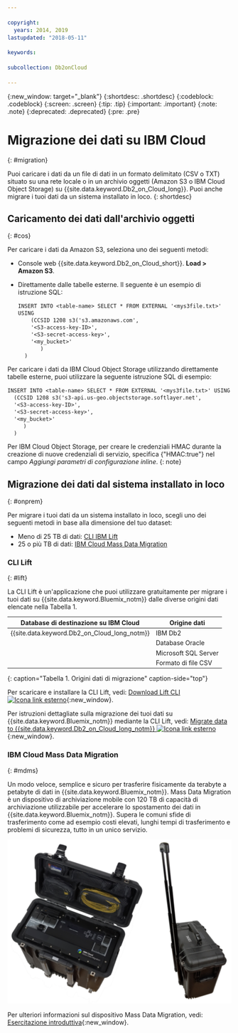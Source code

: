 ```yaml
---

copyright:
  years: 2014, 2019
lastupdated: "2018-05-11"

keywords: 

subcollection: Db2onCloud

---
```


<!-- Attribute definitions --> 
{:new_window: target="_blank"}
{:shortdesc: .shortdesc}
{:codeblock: .codeblock}
{:screen: .screen}
{:tip: .tip}
{:important: .important}
{:note: .note}
{:deprecated: .deprecated}
{:pre: .pre}

# Migrazione dei dati su IBM Cloud
{: #migration}

Puoi caricare i dati da un file di dati in un formato delimitato (CSV o TXT) situato su una rete locale o in un archivio oggetti (Amazon S3 o IBM Cloud Object Storage) su {{site.data.keyword.Db2_on_Cloud_long}}. Puoi anche migrare i tuoi dati da un sistema installato in loco.
{: shortdesc}

## Caricamento dei dati dall'archivio oggetti
{: #cos}

Per caricare i dati da Amazon S3, seleziona uno dei seguenti metodi:
  * Console web {{site.data.keyword.Db2_on_Cloud_short}}. **Load > Amazon S3**. 
  * Direttamente dalle tabelle esterne. Il seguente è un esempio di istruzione SQL:

    ```
    INSERT INTO <table-name> SELECT * FROM EXTERNAL '<mys3file.txt>' USING
        (CCSID 1208 s3('s3.amazonaws.com', 
        '<S3-access-key-ID>',
        '<S3-secret-access-key>', 
        '<my_bucket>'
           )
      )      
    ```

Per caricare i dati da IBM Cloud Object Storage utilizzando direttamente tabelle esterne, puoi utilizzare la seguente istruzione SQL di esempio:

```
INSERT INTO <table-name> SELECT * FROM EXTERNAL '<mys3file.txt>' USING
  (CCSID 1208 s3('s3-api.us-geo.objectstorage.softlayer.net', 
  '<S3-access-key-ID>',
  '<S3-secret-access-key>', 
  '<my_bucket>'
     )
  )      
```

Per IBM Cloud Object Storage, per creare le credenziali HMAC durante la creazione di nuove credenziali di servizio, specifica {"HMAC:true"} nel campo *Aggiungi parametri di configurazione inline*.
{: note}

## Migrazione dei dati dal sistema installato in loco
{: #onprem}

Per migrare i tuoi dati da un sistema installato in loco, scegli uno dei seguenti metodi in base alla dimensione del tuo dataset:
* Meno di 25 TB di dati: [CLI IBM Lift](#lift)
* 25 o più TB di dati: [IBM Cloud Mass Data Migration](#mdms)

### CLI Lift
{: #lift}

La CLI Lift è un'applicazione che puoi utilizzare gratuitamente per migrare i tuoi dati su {{site.data.keyword.Bluemix_notm}} dalle diverse origini dati elencate nella Tabella 1. 

| Database di destinazione su IBM Cloud | Origine dati |
|------------------------------|-------------|
| {{site.data.keyword.Db2_on_Cloud_long_notm}}   | IBM Db2 |
|                              | Database Oracle |
|                              | Microsoft SQL Server |
|                              | Formato di file CSV |
{: caption="Tabella 1. Origini dati di migrazione" caption-side="top"}

Per scaricare e installare la CLI Lift, vedi: [Download Lift CLI ![Icona link esterno](../../icons/launch-glyph.svg "Icona link esterno")](https://www.lift-cli.cloud.ibm.com/#download){:new_window}.

Per istruzioni dettagliate sulla migrazione dei tuoi dati su {{site.data.keyword.Bluemix_notm}} mediante la CLI Lift, vedi: [Migrate data to {{site.data.keyword.Db2_on_Cloud_long_notm}} ![Icona link esterno](../../icons/launch-glyph.svg "Icona link esterno")](https://www.lift-cli.cloud.ibm.com/#docs){:new_window}.

### IBM Cloud Mass Data Migration
{: #mdms}

Un modo veloce, semplice e sicuro per trasferire fisicamente da terabyte a petabyte di dati in {{site.data.keyword.Bluemix_notm}}. Mass Data Migration è un dispositivo di archiviazione mobile con 120 TB di capacità di archiviazione utilizzabile per accelerare lo spostamento dei dati in {{site.data.keyword.Bluemix_notm}}. Supera le comuni sfide di trasferimento come ad esempio costi elevati, lunghi tempi di trasferimento e problemi di sicurezza, tutto in un unico servizio.

![Vista del dispositivo Mass Data Migration](images/mdms.svg)

Per ulteriori informazioni sul dispositivo Mass Data Migration, vedi: [Esercitazione introduttiva](/docs/infrastructure/mass-data-migration?topic=mass-data-migration-getting-started-tutorial#getting-started-with-ibm-cloud-mass-data-migration){:new_window}.

